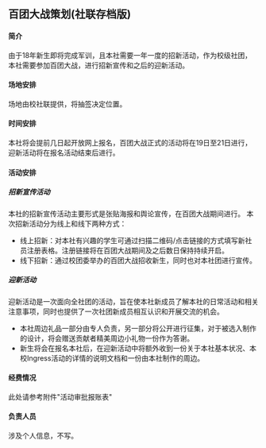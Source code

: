 ## 百团大战策划(社联存档版)
#### 简介
由于18年新生即将完成军训，且本社需要一年一度的招新活动，作为校级社团，本社需要参加百团大战，进行招新宣传和之后的迎新活动。
#### 场地安排
场地由校社联提供，将抽签决定位置。
#### 时间安排
本社将会提前几日起开放网上报名，百团大战正式的活动将在19日至21日进行，迎新活动将在报名活动结束后进行。
#### 活动安排
##### 招新宣传活动
本社的招新宣传活动主要形式是张贴海报和舆论宣传，在百团大战期间进行。
本次招新活动分为线上和线下两种方式：
-	线上招新：对本社有兴趣的学生可通过扫描二维码/点击链接的方式填写新社员注册表格。注册链接将在百团大战期间及之后数日保持持续开启。
-	线下招新：通过校团委举办的百团大战招收新生，同时也对本社团进行宣传。
##### 迎新活动
迎新活动是一次面向全社团的活动，旨在使本社新成员了解本社的日常活动和相关注意事项，同时也提供了一次社团新成员相互认识和开展交流的机会。
- 本社周边礼品一部分由专人负责，另一部分将公开进行征集，对于被选入制作的设计，将会赠送贡献者精美周边小礼物一份作为答谢。
-	新生将会在报名本社后，在迎新活动中将额外收到一份关于本社基本状况、本校Ingress活动的详情的说明文档和一份由本社制作的周边。
#### 经费情况
此处请参考附件"活动审批报账表"
#### 负责人员
涉及个人信息，不写。
